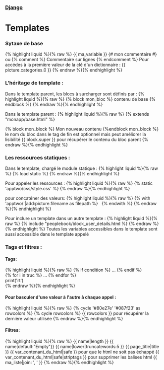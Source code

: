 ### [Django](index.html)
# Templates

### Sytaxe de  base
{% highlight liquid %}{% raw %}
{{ ma_variable }}
{# mon commentaire #} ou {% comment %} Commentaire sur lignes {% endcomment %}
Pour accédes à la première valeur de la clé d'un dictionnaire : {{ picture.categories.0 }}
{% endraw %}{% endhighlight %}

### L'héritage de template :

Dans le template parent, les blocs à surcharger sont définis par :
{% highlight liquid %}{% raw %}
{% block mon_bloc %} contenu de base {% endblock %}
{% endraw %}{% endhighlight %}

Dans le template parent : 
{% highlight liquid %}{% raw %}
{% extends "monapp/base.html" %}

{% block mon_block %} Mon nouveau contenu {%endblock mon_block %} le nom du bloc dans le tag de fin est optionnel mais peut améliorer la lisibilité
{{ block.super }} pour récupérer le contenu du bloc parent
{% endraw %}{% endhighlight %}

### Les ressources statiques :

Dans le template, chargé le module statique :
{% highlight liquid %}{% raw %}
{% load static %}
{% endraw %}{% endhighlight %}

Pour appeler les ressources :
{% highlight liquid %}{% raw %}
{% static 'apptwo/css/style.css' %}
{% endraw %}{% endhighlight %}

pour concaténer des valeurs:
{% highlight liquid %}{% raw %}
{% with 'apptwo/'|add:picture.filename as filepath %}   {% endwith %}
{% endraw %}{% endhighlight %}

Pour inclure un template dans un autre template :
{% highlight liquid %}{% raw %}
{% include "peoplebook/block_user_details.html %}
{% endraw %}{% endhighlight %}
Toutes les variables accessibles dans le template sont aussi accessible dans le template appelé




### Tags et filtres :

#### Tags:
{% highlight liquid %}{% raw %}
{% if condition %} ... {% endif %}  
{% for i in truc %} ... {% endfor %}  
    print('rt')  
{% endraw %}{% endhighlight %}

#### Pour basculer d'une valeur à l'autre à chaque appel :
{% highlight liquid %}{% raw %}
{% cycle '#80e27e' '#087f23' as rowcolors %}
{% cycle rowcolors %}
{{ rowcolors }} pour récupérer la dernière valeur utilisée
{% endraw %}{% endhighlight %}


#### Filtres:
{% highlight liquid %}{% raw %}
{{ name|length }}
{{ name|default:"Empty"}}
{{ name|lower|truncatewords:5 }}
{{ page_title|title }}
{{ var_contenant_du_html|safe }} pour que le html ne soit pas échappé
{{ var_contenant_du_html|safe|striptags }} pour supprimer les balises html
{{ ma_liste|join: ', ' }}
{% endraw %}{% endhighlight %}
